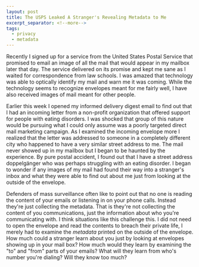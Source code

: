 ```yaml
---
layout: post
title: The USPS Leaked A Stranger's Revealing Metadata to Me
excerpt_separator: <!--more-->
tags:
  - privacy
  - metadata
---
```


Recently I signed up for a service from the United States Postal Service that promised to email an image of all the mail that would appear in my mailbox later that day. The service delivered on its promise and kept me sane as I waited for correspondence from law schools. I was amazed that technology was able to optically identify my mail and warn me it was coming. While the technology seems to recognize envelopes meant for me fairly well, I have also received images of mail meant for other people.

Earlier this week I opened my informed delivery digest email to find out that I had an incoming letter from a non-profit organization that offered support for people with eating disorders. I was shocked that group of this nature would be pursuing what I could only assume was a poorly targeted direct mail marketing campaign. As I examined the incoming envelope more I realized that the letter was addressed to someone in a completely different city who happened to have a very similar street address to me. The mail never showed up in my mailbox but I began to be haunted by the experience. By pure postal accident, I found out that I have a street address doppelgänger who was perhaps struggling with an eating disorder. I began to wonder if any images of my mail had found their way into a stranger's inbox and what they were able to find out about me just from looking at the outside of the envelope.

Defenders of mass surveillance often like to point out that no one is reading the content of your emails or listening in on your phone calls. Instead they're just collecting the metadata. That is they're not collecting the content of you communications, just the information about who you're communicating with. I think situations like this challenge this. I did not need to open the envelope and read the contents to breach their private life, I merely had to examine the *metadata* printed on the outside of the envelope. How much could a stranger learn about you just by looking at envelopes showing up in your mail box? How much would they learn by examining the "to" and "from" parts of your emails? What will they learn from who's number you're dialing? Will they know too much?
